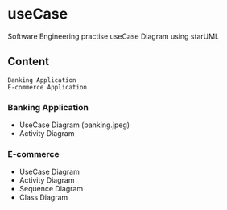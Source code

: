 # useCase
Software Engineering practise useCase Diagram using starUML
## Content
```
Banking Application
E-commerce Application
```

### Banking Application

- UseCase Diagram (banking.jpeg)
- Activity Diagram 

### E-commerce

- UseCase Diagram
- Activity Diagram
- Sequence Diagram
- Class Diagram


